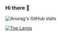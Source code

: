 ### Hi there 👋

![Anurag's GitHub stats](https://github-readme-stats.vercel.app/api?username=mattreginaldo&count_private=true)

[![Top Langs](https://github-readme-stats.vercel.app/api/top-langs/?username=mattreginaldo&langs_count=8)](https://github.com/anuraghazra/github-readme-stats)


<!--
**mattreginaldo/mattreginaldo** is a ✨ _special_ ✨ repository because its `README.md` (this file) appears on your GitHub profile.

Here are some ideas to get you started:

- 🔭 I’m currently working on ...
- 🌱 I’m currently learning ...
- 👯 I’m looking to collaborate on ...
- 🤔 I’m looking for help with ...
- 💬 Ask me about ...
- 📫 How to reach me: ...
- 😄 Pronouns: ...
- ⚡ Fun fact: ...
-->
